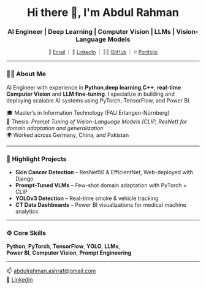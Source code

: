 <h1 align="center">Hi there 👋, I'm Abdul Rahman</h1>

<h3 align="center">
AI Engineer | Deep Learning | Computer Vision | LLMs | Vision-Language Models
</h3>

<p align="center" style="font-size: 0.9em; color: gray;">
📧 <a href="mailto:abdulrahman.ashraf@gmail.com">Email</a> &nbsp;|&nbsp;
💼 <a href="https://www.linkedin.com/in/YOUR-LINKEDIN-ID">LinkedIn</a> &nbsp;|&nbsp;
👨‍💻 <a href="https://github.com/abdulrahman45284528">GitHub</a> &nbsp;|&nbsp;
🌐 <a href="https://abdulrahman45284528.github.io">Portfolio</a>
</p>


---

### 👨‍💻 About Me

AI Engineer with experience in **Python**,**deep learning**,**C++**, **real-time Computer Vision** and **LLM fine-tuning**. I specialize in building and deploying scalable AI systems using PyTorch, TensorFlow, and Power BI.

🎓 Master’s in Information Technology (FAU Erlangen-Nürnberg)  
📝 Thesis: *Prompt Tuning of Vision-Language Models (CLIP, ResNet) for domain adaptation and generalization*  
🌍 Worked across Germany, China, and Pakistan  

---

### 🔬 Highlight Projects
- **Skin Cancer Detection** – ResNet50 & EfficientNet, Web-deployed with Django  
- **Prompt-Tuned VLMs** – Few-shot domain adaptation with PyTorch + CLIP  
- **YOLOv3 Detection** – Real-time smoke & vehicle tracking  
- **CT Data Dashboards** – Power BI visualizations for medical machine analytics  

---

### ⚙️ Core Skills
**Python**, **PyTorch**, **TensorFlow**, **YOLO**, **LLMs**,  
**Power BI**, **Computer Vision**, **Prompt Engineering**

---

📫 [abdulrahman.ashraf@gmail.com](mailto:abdulrahman.ashraf@gmail.com)  
🔗 [LinkedIn](https://www.linkedin.com/in/YOUR-LINKEDIN-ID)

